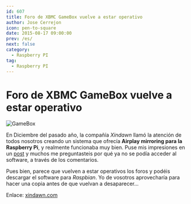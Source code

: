 ```yaml
---
id: 607
title: Foro de XBMC GameBox vuelve a estar operativo
author: Jose Cerrejon
icon: pen-to-square
date: 2015-08-17 09:00:00
prev: /es/
next: false
category:
  - Raspberry PI
tag:
  - Raspberry PI
---
```


# Foro de XBMC GameBox vuelve a estar operativo

![GameBox](/images/2014/12/gamebox-logo.png)

En Diciembre del pasado año, la compañía *Xindawn* llamó la atención de todos nosotros creando un sistema que ofrecía **Airplay mirroring para la Raspberry Pi**, y realmente funcionaba muy bien. Puse mis impresiones en un [post](/post.php?id=490) y muchos me preguntasteis por qué ya no se podía acceder al software, a través de los comentarios. 

Pues bien, parece que vuelven a estar operativos los foros y podéis descargar el software para *Raspbian*. Yo de vosotros aprovecharía para hacer una copia antes de que vuelvan a desaparecer...

Enlace: [xindawn.com](http://www.xindawn.com/bbs/viewtopic.php?f=5&t=9&sid=33bae6a81e421af25696f3a69f3029cb)
